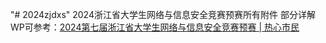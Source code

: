 "# 2024zjdxs" 
2024浙江省大学生网络与信息安全竞赛预赛所有附件
部分详解WP可参考：[2024第七届浙江省大学生网络与信息安全竞赛预赛 | 热心市民](https://daochupiao.xyz/2024/11/06/2024第七届浙江大学生网络与信息安全竞赛预赛/)
